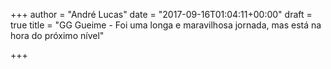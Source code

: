 +++
author = "André Lucas"
date = "2017-09-16T01:04:11+00:00"
draft = true
title = "GG Gueime - Foi uma longa e maravilhosa jornada, mas está na hora do próximo nível"

+++
